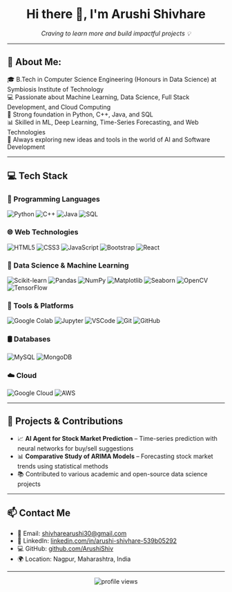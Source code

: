 <h1 align="center">Hi there 👋, I'm Arushi Shivhare</h1>

<p align="center">
  <i>Craving to learn more and build impactful projects 💡</i>
</p>

---

## 💫 About Me:
🎓 B.Tech in Computer Science Engineering (Honours in Data Science) at Symbiosis Institute of Technology  
💻 Passionate about Machine Learning, Data Science, Full Stack Development, and Cloud Computing  
🧠 Strong foundation in Python, C++, Java, and SQL  
📊 Skilled in ML, Deep Learning, Time-Series Forecasting, and Web Technologies  
🚀 Always exploring new ideas and tools in the world of AI and Software Development

---

## 💻 Tech Stack

### 🚀 Programming Languages
![Python](https://img.shields.io/badge/Python-3670A0?style=flat&logo=python&logoColor=white)
![C++](https://img.shields.io/badge/C++-00599C?style=flat&logo=c%2B%2B&logoColor=white)
![Java](https://img.shields.io/badge/Java-ED8B00?style=flat&logo=java&logoColor=white)
![SQL](https://img.shields.io/badge/SQL-336791?style=flat&logo=postgresql&logoColor=white)

### 🌐 Web Technologies
![HTML5](https://img.shields.io/badge/HTML5-E34F26?style=flat&logo=html5&logoColor=white)
![CSS3](https://img.shields.io/badge/CSS3-1572B6?style=flat&logo=css3&logoColor=white)
![JavaScript](https://img.shields.io/badge/JavaScript-F7DF1E?style=flat&logo=javascript&logoColor=black)
![Bootstrap](https://img.shields.io/badge/Bootstrap-563D7C?style=flat&logo=bootstrap&logoColor=white)
![React](https://img.shields.io/badge/React-20232A?style=flat&logo=react&logoColor=61DAFB)

### 🧠 Data Science & Machine Learning
![Scikit-learn](https://img.shields.io/badge/Scikit--learn-F7931E?style=flat&logo=scikit-learn&logoColor=white)
![Pandas](https://img.shields.io/badge/Pandas-150458?style=flat&logo=pandas&logoColor=white)
![NumPy](https://img.shields.io/badge/NumPy-013243?style=flat&logo=numpy&logoColor=white)
![Matplotlib](https://img.shields.io/badge/Matplotlib-11557C?style=flat)
![Seaborn](https://img.shields.io/badge/Seaborn-2E8BC0?style=flat)
![OpenCV](https://img.shields.io/badge/OpenCV-5C3EE8?style=flat&logo=opencv&logoColor=white)
![TensorFlow](https://img.shields.io/badge/TensorFlow-FF6F00?style=flat&logo=tensorflow&logoColor=white)

### 🧮 Tools & Platforms
![Google Colab](https://img.shields.io/badge/Google_Colab-F9AB00?style=flat&logo=google-colab&logoColor=white)
![Jupyter](https://img.shields.io/badge/Jupyter-F37626?style=flat&logo=jupyter&logoColor=white)
![VSCode](https://img.shields.io/badge/VSCode-007ACC?style=flat&logo=visual-studio-code&logoColor=white)
![Git](https://img.shields.io/badge/Git-F05032?style=flat&logo=git&logoColor=white)
![GitHub](https://img.shields.io/badge/GitHub-181717?style=flat&logo=github&logoColor=white)

### 🛢️ Databases
![MySQL](https://img.shields.io/badge/MySQL-4479A1?style=flat&logo=mysql&logoColor=white)
![MongoDB](https://img.shields.io/badge/MongoDB-4EA94B?style=flat&logo=mongodb&logoColor=white)

### ☁️ Cloud
![Google Cloud](https://img.shields.io/badge/Google_Cloud-4285F4?style=flat&logo=google-cloud&logoColor=white)
![AWS](https://img.shields.io/badge/AWS-232F3E?style=flat&logo=amazon-aws&logoColor=white)

---

## 📌 Projects & Contributions

- 📈 **AI Agent for Stock Market Prediction** – Time-series prediction with neural networks for buy/sell suggestions  
- 📊 **Comparative Study of ARIMA Models** – Forecasting stock market trends using statistical methods  
- 📚 Contributed to various academic and open-source data science projects

---

## 📫 Contact Me

- 📧 Email: shivharearushi30@gmail.com  
- 🔗 LinkedIn: [linkedin.com/in/arushi-shivhare-539b05292](https://linkedin.com/in/arushi-shivhare-539b05292)  
- 💻 GitHub: [github.com/ArushiShiv](https://github.com/ArushiShiv)  
- 🌍 Location: Nagpur, Maharashtra, India

---

<p align="center">
  <img src="https://komarev.com/ghpvc/?username=ArushiShiv&label=Profile%20views&color=0e75b6&style=flat" alt="profile views" />
</p>
